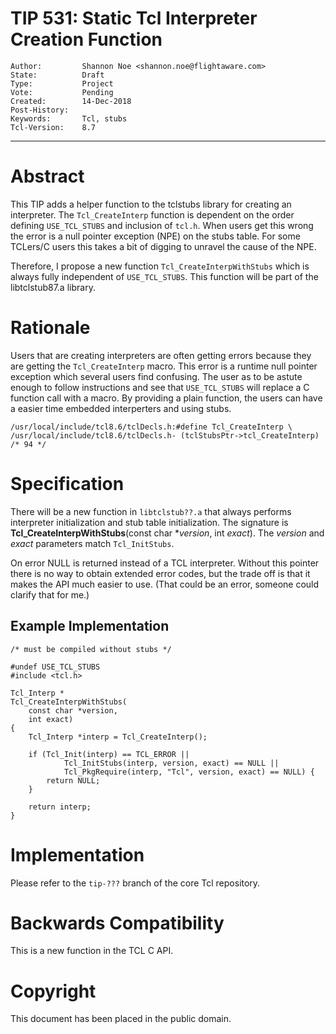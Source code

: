 # TIP 531: Static Tcl Interpreter Creation Function
	Author:         Shannon Noe <shannon.noe@flightaware.com>
	State:          Draft
	Type:           Project
	Vote:           Pending
	Created:        14-Dec-2018
	Post-History:  
	Keywords:       Tcl, stubs
	Tcl-Version:    8.7
----

# Abstract

This TIP adds a helper function to the tclstubs library for creating an interpreter.
The `Tcl_CreateInterp` function is dependent on the order defining `USE_TCL_STUBS` and inclusion of `tcl.h`.
When users get this wrong the error is a null pointer exception (NPE) on the stubs table.
For some TCLers/C users this takes a bit of digging to unravel the cause of the NPE.

Therefore, I propose a new function `Tcl_CreateInterpWithStubs` which is always fully independent of `USE_TCL_STUBS`. 
This function will be part of the libtclstub87.a library.

# Rationale

Users that are creating interpreters are often getting errors because they are getting the `Tcl_CreateInterp` macro.
This error is a runtime null pointer exception which several users find confusing.
The user as to be astute enough to follow instructions and see that `USE_TCL_STUBS` will replace a C function call with a macro.
By providing a plain function, the users can have a easier time embedded interperters and using stubs.

```
/usr/local/include/tcl8.6/tclDecls.h:#define Tcl_CreateInterp \
/usr/local/include/tcl8.6/tclDecls.h- (tclStubsPtr->tcl_CreateInterp) /* 94 */
```

# Specification

There will be a new function in `libtclstub??.a` that always performs interpreter initialization and stub table initialization.
The signature is **Tcl\_CreateInterpWithStubs**(const char \*_version_, int _exact_).
The _version_ and _exact_ parameters match `Tcl_InitStubs`.

On error NULL is returned instead of a TCL interpreter.
Without this pointer there is no way to obtain extended error codes, but the trade off is that it makes the API much easier to use.
(That could be an error, someone could clarify that for me.)

## Example Implementation

``` 
/* must be compiled without stubs */

#undef USE_TCL_STUBS
#include <tcl.h>

Tcl_Interp *
Tcl_CreateInterpWithStubs(
    const char *version,
	int exact)
{
    Tcl_Interp *interp = Tcl_CreateInterp();

    if (Tcl_Init(interp) == TCL_ERROR ||
            Tcl_InitStubs(interp, version, exact) == NULL ||
            Tcl_PkgRequire(interp, "Tcl", version, exact) == NULL) {
        return NULL;
    }

    return interp;
}
```

# Implementation

Please refer to the `tip-???` branch of the core Tcl repository.

# Backwards Compatibility

This is a new function in the TCL C API.

# Copyright

This document has been placed in the public domain.
